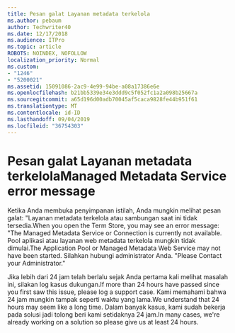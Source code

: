 ```yaml
---
title: Pesan galat Layanan metadata terkelola
ms.author: pebaum
author: Techwriter40
ms.date: 12/17/2018
ms.audience: ITPro
ms.topic: article
ROBOTS: NOINDEX, NOFOLLOW
localization_priority: Normal
ms.custom:
- "1246"
- "5200021"
ms.assetid: 15091086-2ac9-4e99-94be-a08a17386e6e
ms.openlocfilehash: b21bb5339e34e3ddd9c5f052fc1a2a098b25667a
ms.sourcegitcommit: a65d196d00adb70045af5caca9828fe44b951f61
ms.translationtype: MT
ms.contentlocale: id-ID
ms.lasthandoff: 09/04/2019
ms.locfileid: "36754303"
---
```

# <a name="managed-metadata-service-error-message"></a><span data-ttu-id="5c4b3-102">Pesan galat Layanan metadata terkelola</span><span class="sxs-lookup"><span data-stu-id="5c4b3-102">Managed Metadata Service error message</span></span>

<span data-ttu-id="5c4b3-103">Ketika Anda membuka penyimpanan istilah, Anda mungkin melihat pesan galat: "Layanan metadata terkelola atau sambungan saat ini tidak tersedia.</span><span class="sxs-lookup"><span data-stu-id="5c4b3-103">When you open the Term Store, you may see an error message: "The Managed Metadata Service or Connection is currently not available.</span></span> <span data-ttu-id="5c4b3-104">Pool aplikasi atau layanan web metadata terkelola mungkin tidak dimulai.</span><span class="sxs-lookup"><span data-stu-id="5c4b3-104">The Application Pool or Managed Metadata Web Service may not have been started.</span></span> <span data-ttu-id="5c4b3-105">Silahkan hubungi administrator Anda. "</span><span class="sxs-lookup"><span data-stu-id="5c4b3-105">Please Contact your Administrator."</span></span>
  
<span data-ttu-id="5c4b3-106">Jika lebih dari 24 jam telah berlalu sejak Anda pertama kali melihat masalah ini, silakan log kasus dukungan.</span><span class="sxs-lookup"><span data-stu-id="5c4b3-106">If more than 24 hours have passed since you first saw this issue, please log a support case.</span></span> <span data-ttu-id="5c4b3-107">Kami memahami bahwa 24 jam mungkin tampak seperti waktu yang lama.</span><span class="sxs-lookup"><span data-stu-id="5c4b3-107">We understand that 24 hours may seem like a long time.</span></span> <span data-ttu-id="5c4b3-108">Dalam banyak kasus, kami sudah bekerja pada solusi jadi tolong beri kami setidaknya 24 jam.</span><span class="sxs-lookup"><span data-stu-id="5c4b3-108">In many cases, we're already working on a solution so please give us at least 24 hours.</span></span>
  
